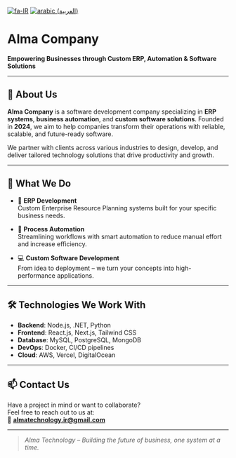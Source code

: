 [![fa-IR](https://img.shields.io/badge/lang-fa-green.svg)](https://github.com/alma-co/alma-co/blob/main/README.fa.md)
[![arabic (العربية)](https://img.shields.io/badge/lang-ar-yellow.svg)](https://github.com/alma-co/alma-co/blob/main/README.ar.md)

# Alma Company

**Empowering Businesses through Custom ERP, Automation & Software Solutions**

---

## 🚀 About Us

**Alma Company** is a software development company specializing in **ERP systems**, **business automation**, and **custom software solutions**. Founded in **2024**, we aim to help companies transform their operations with reliable, scalable, and future-ready software.

We partner with clients across various industries to design, develop, and deliver tailored technology solutions that drive productivity and growth.

---

## 🧠 What We Do

- 🔧 **ERP Development**  
  Custom Enterprise Resource Planning systems built for your specific business needs.

- 🤖 **Process Automation**  
  Streamlining workflows with smart automation to reduce manual effort and increase efficiency.

- 💻 **Custom Software Development**  
  From idea to deployment – we turn your concepts into high-performance applications.

---

## 🛠️ Technologies We Work With

- **Backend**: Node.js, .NET, Python  
- **Frontend**: React.js, Next.js, Tailwind CSS  
- **Database**: MySQL, PostgreSQL, MongoDB  
- **DevOps**: Docker, CI/CD pipelines  
- **Cloud**: AWS, Vercel, DigitalOcean

---

## 📫 Contact Us

Have a project in mind or want to collaborate?  
Feel free to reach out to us at:  
📩 **[almatechnology.ir@gmail.com](mailto:almatechnology.ir@gmail.com)**

---

> _Alma Technology – Building the future of business, one system at a time._
